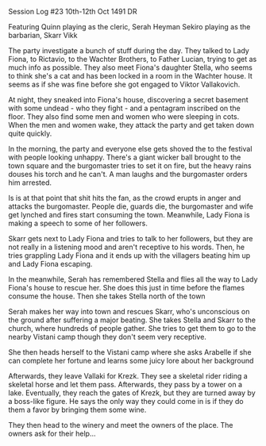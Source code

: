 Session Log #23
10th-12th Oct 1491 DR

Featuring
Quinn playing as the cleric, Serah Heyman 
Sekiro playing as the barbarian, Skarr Vikk

The party investigate a bunch of stuff during the day. They talked to Lady Fiona, to Rictavio, to the Wachter Brothers, to Father Lucian, trying to get as much info as possible. They also meet Fiona's daughter Stella, who seems to think she's a cat and has been locked in a room in the Wachter house. It seems as if she was fine before she got engaged to Viktor Vallakovich. 

At night, they sneaked into Fiona's house, discovering a secret basement with some undead - who they fight - and a pentagram inscribed on the floor. They also find some men and women who were sleeping in cots. When the men and women wake, they attack the party and get taken down quite quickly.

In the morning, the party and everyone else gets shoved the to the festival with people looking unhappy. There's a giant wicker ball brought to the town square and the burgomaster tries to set it on fire, but the heavy rains douses his torch and he can't. A man laughs and the burgomaster orders him arrested.

Is is at that point that shit hits the fan, as the crowd erupts in anger and attacks the burgomaster. People die, guards die, the burgomaster and wife get lynched and fires start consuming the town. Meanwhile, Lady Fiona is making a speech to some of her followers. 

Skarr gets next to Lady Fiona and tries to talk to her followers, but they are not really in a listening mood and aren't receptive to his words. Then, he tries grappling Lady Fiona and it ends up with the villagers beating him up and Lady Fiona escaping. 

In the meanwhile, Serah has remembered Stella and flies all the way to Lady Fiona's house to rescue her. She does this just in time before the flames consume the house.  Then she takes Stella north of the town 

Serah makes her way into town and rescues Skarr, who's unconscious on the ground after suffering a major beating. She takes Stella and Skarr to the church, where hundreds of people gather. She tries to get them to go to the nearby Vistani camp though they don't seem very receptive. 

She then heads herself to the Vistani camp where she asks Arabelle if she can complete her fortune and learns some juicy lore about her background

Afterwards, they leave Vallaki for Krezk. They see a skeletal rider riding a skeletal horse and let them pass. Afterwards, they pass by a tower on a lake. Eventually, they reach the gates of Krezk, but they are turned away by a boss-like figure. He says the only way they could come in is if they do them a favor by bringing them some wine.

They then head to the winery and meet the owners of the place. The owners ask for their help... 